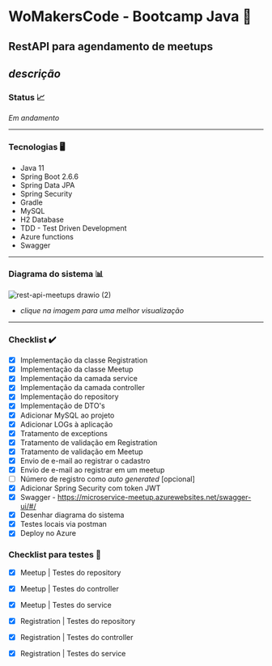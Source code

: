 #  WoMakersCode - Bootcamp Java 🦋

## RestAPI para agendamento de meetups

_descrição_
---

### Status 📈
_Em andamento_ 

---

### Tecnologias 🖥️

* Java 11
* Spring Boot 2.6.6
* Spring Data JPA
* Spring Security
* Gradle
* MySQL
* H2 Database
* TDD - Test Driven Development
* Azure functions
* Swagger

---

### Diagrama do sistema :bar_chart:

![rest-api-meetups drawio (2)](https://user-images.githubusercontent.com/61791877/165973200-c740f945-283b-434c-9bfa-0d8ccc636caf.png)

* _clique na imagem para uma melhor visualização_
---
### Checklist ✔️

- [x] Implementação da classe Registration
- [x] Implementação da classe Meetup
- [x] Implementação da camada service
- [x] Implementação da camada controller
- [x] Implementação do repository
- [x] Implementação de DTO's
- [x] Adicionar MySQL ao projeto
- [x] Adicionar LOGs à aplicação
- [x] Tratamento de exceptions
- [x] Tratamento de validação em Registration
- [x] Tratamento de validação em Meetup
- [x] Envio de e-mail ao registrar o cadastro
- [x] Envio de e-mail ao registrar em um meetup
- [ ] Número de registro como _auto generated_ [opcional]
- [x] Adicionar Spring Security com token JWT
- [x] Swagger - https://microservice-meetup.azurewebsites.net/swagger-ui/#/
- [x] Desenhar diagrama do sistema
- [x] Testes locais via postman
- [x] Deploy no Azure

### Checklist para testes 🧪

- [x] Meetup | Testes do repository
- [x] Meetup | Testes do controller
- [x] Meetup | Testes do service
- [x] Registration | Testes do repository
- [x] Registration | Testes do controller
- [x] Registration | Testes do service


